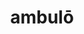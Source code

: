 ---
title: ambulō
meaning: to walk
ch: two
pos: verb
inf: ambulāre
secondppstem: ambul
infend: āre
conjugation: first
derivative: amble, ambulatory
mt: yes
mt1thru4: yes
---